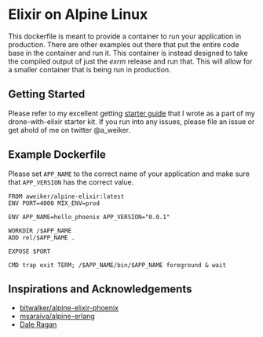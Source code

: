 # Elixir on Alpine Linux

This dockerfile is meant to provide a container to run your application in 
production. There are other examples out there that put the entire code
base in the container and run it. This container is instead designed to take
the compiled output of just the _exrm_ release and run that. This will allow
for a smaller container that is being run in production.

## Getting Started
Please refer to my excellent getting 
[starter guide](https://github.com/drone-demos/drone-with-elixir) that I 
wrote as a part of my drone-with-elixir starter kit. If you run into any 
issues, please file an issue or get ahold of me on twitter @a\_weiker.

## Example Dockerfile
Please set `APP_NAME` to the correct name of your application and make sure
that `APP_VERSION` has the correct value.

```
FROM aweiker/alpine-elixir:latest
ENV PORT=4000 MIX_ENV=prod

ENV APP_NAME=hello_phoenix APP_VERSION="0.0.1"

WORKDIR /$APP_NAME
ADD rel/$APP_NAME .

EXPOSE $PORT

CMD trap exit TERM; /$APP_NAME/bin/$APP_NAME foreground & wait
```

## Inspirations and Acknowledgements

* [bitwalker/alpine-elixir-phoenix](http://github.com/bitwalker/alpine-elixir-phoenix)
* [msaraiva/alpine-erlang](http://github.com/msaraiva/alpine-erlang)
* [Dale Ragan](https://github.com/dragan/)

